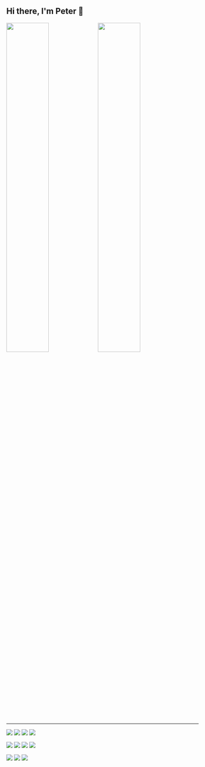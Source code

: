 ## Hi there, I'm Peter 👋

<p>
<img align='left' width='47%' src='https://github-readme-stats.vercel.app/api?username=sirofwalls&show_icons=true&theme=vision-friendly-dark' />
<img align='left' width='47%' src='https://github-readme-stats.vercel.app/api/top-langs/?username=sirofwalls&layout=compact' />
</p>

<hr width='100%'>
<p width='50%' >
<img src='https://img.shields.io/badge/NPM-%23000000.svg?style=for-the-badge&logo=npm&logoColor=white' />
<img src='https://img.shields.io/badge/node.js-6DA55F?style=for-the-badge&logo=node.js&logoColor=white' />
<img src='https://img.shields.io/badge/react-%2320232a.svg?style=for-the-badge&logo=react&logoColor=%2361DAFB' />
<img src='https://img.shields.io/badge/redux-%23593d88.svg?style=for-the-badge&logo=redux&logoColor=white' />
</p>

<p width='50%' >
<img src='https://img.shields.io/badge/MongoDB-%234ea94b.svg?style=for-the-badge&logo=mongodb&logoColor=white' />
<img src='https://img.shields.io/badge/MariaDB-003545?style=for-the-badge&logo=mariadb&logoColor=white' />
<img src='https://img.shields.io/badge/mysql-%2300f.svg?style=for-the-badge&logo=mysql&logoColor=white' />
<img src='https://img.shields.io/badge/docker-%230db7ed.svg?style=for-the-badge&logo=docker&logoColor=white' />
</p>

<p width='50%' >
<img src='https://img.shields.io/badge/Cloudflare-F38020?style=for-the-badge&logo=Cloudflare&logoColor=white' />
<img src='https://img.shields.io/badge/DigitalOcean-%230167ff.svg?style=for-the-badge&logo=digitalOcean&logoColor=white' />
<img src='https://img.shields.io/badge/heroku-%23430098.svg?style=for-the-badge&logo=heroku&logoColor=white' />
</p>
